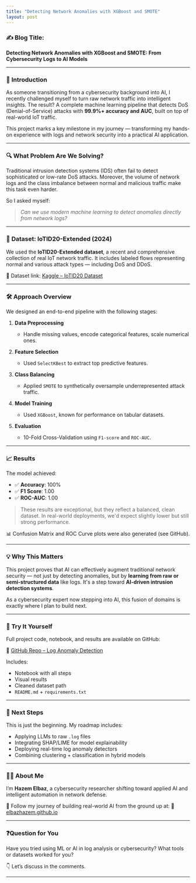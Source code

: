 ```yaml
---
title: "Detecting Network Anomalies with XGBoost and SMOTE"
layout: post
---
```


### ✍️ **Blog Title:**

**Detecting Network Anomalies with XGBoost and SMOTE: From Cybersecurity Logs to AI Models**

---

### 🧠 **Introduction**

As someone transitioning from a cybersecurity background into AI, I recently challenged myself to turn raw network traffic into intelligent insights. The result? A complete machine learning pipeline that detects DoS (Denial-of-Service) attacks with **99.9%+ accuracy and AUC**, built on top of real-world IoT traffic.

This project marks a key milestone in my journey — transforming my hands-on experience with logs and network security into a practical AI application.

---

### 🔍 **What Problem Are We Solving?**

Traditional intrusion detection systems (IDS) often fail to detect sophisticated or low-rate DoS attacks. Moreover, the volume of network logs and the class imbalance between normal and malicious traffic make this task even harder.

So I asked myself:

> *Can we use modern machine learning to detect anomalies directly from network logs?*

---

### 💾 **Dataset: IoTID20-Extended (2024)**

We used the **IoTID20-Extended dataset**, a recent and comprehensive collection of real IoT network traffic. It includes labeled flows representing normal and various attack types — including DoS and DDoS.

📌 Dataset link: [Kaggle – IoTID20 Dataset](https://www.kaggle.com/datasets/rohulaminlabid/iotid20-dataset)

---

### 🛠️ **Approach Overview**

We designed an end-to-end pipeline with the following stages:

1. **Data Preprocessing**

   * Handle missing values, encode categorical features, scale numerical ones.
2. **Feature Selection**

   * Used `SelectKBest` to extract top predictive features.
3. **Class Balancing**

   * Applied `SMOTE` to synthetically oversample underrepresented attack traffic.
4. **Model Training**

   * Used `XGBoost`, known for performance on tabular datasets.
5. **Evaluation**

   * 10-Fold Cross-Validation using `F1-score` and `ROC-AUC`.

---

### 📈 **Results**

The model achieved:

* ✅ **Accuracy**: 100%
* ✅ **F1 Score**: 1.00
* ✅ **ROC-AUC**: 1.00

> These results are exceptional, but they reflect a balanced, clean dataset. In real-world deployments, we'd expect slightly lower but still strong performance.

📊 Confusion Matrix and ROC Curve plots were also generated (see GitHub).

---

### 💡 **Why This Matters**

This project proves that AI can effectively augment traditional network security — not just by detecting anomalies, but by **learning from raw or semi-structured data** like logs. It's a step toward **AI-driven intrusion detection systems**.

As a cybersecurity expert now stepping into AI, this fusion of domains is exactly where I plan to build next.

---

### 📂 **Try It Yourself**

Full project code, notebook, and results are available on GitHub:

🔗 [GitHub Repo – Log Anomaly Detection](https://github.com/elbazhazem/log-anomaly-detection)

Includes:

* Notebook with all steps
* Visual results
* Cleaned dataset path
* `README.md` + `requirements.txt`

---

### 🚀 **Next Steps**

This is just the beginning. My roadmap includes:

* Applying LLMs to raw `.log` files
* Integrating SHAP/LIME for model explainability
* Deploying real-time log anomaly detectors
* Combining clustering + classification in hybrid models

---

### 👨‍💻 About Me

I’m **Hazem Elbaz**, a cybersecurity researcher shifting toward applied AI and intelligent automation in network defense.

🧭 Follow my journey of building real-world AI from the ground up at:
🔗 [elbazhazem.github.io](https://elbazhazem.github.io)

---

### ❓Question for You

Have you tried using ML or AI in log analysis or cybersecurity? What tools or datasets worked for you?

👇 Let’s discuss in the comments.

---

